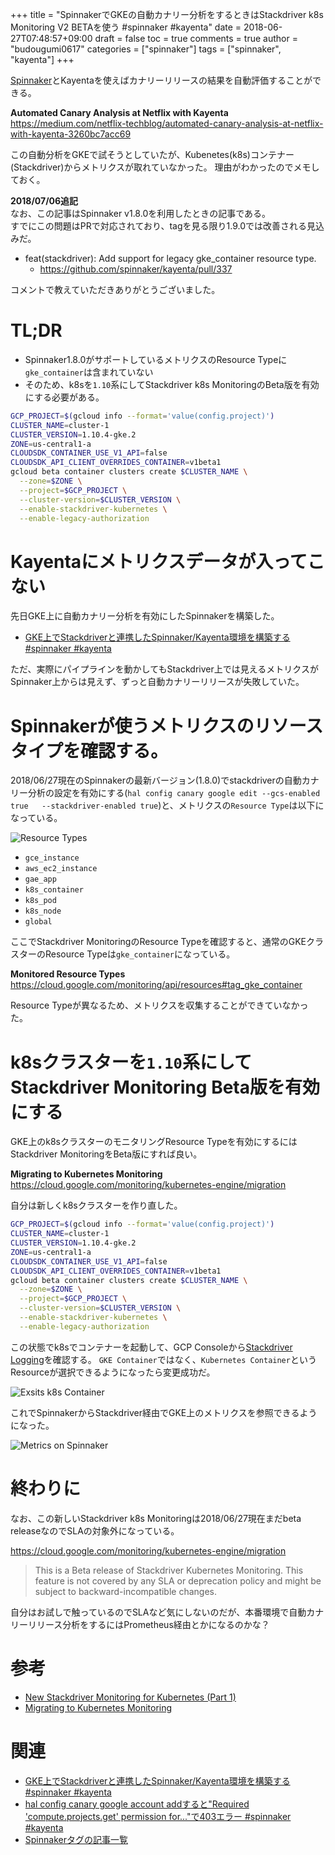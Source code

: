 +++
title = "SpinnakerでGKEの自動カナリー分析をするときはStackdriver k8s Monitoring V2 BETAを使う #spinnaker #kayenta"
date = 2018-06-27T07:48:57+09:00
draft = false
toc = true
comments = true
author = "budougumi0617"
categories = ["spinnaker"]
tags = ["spinnaker", "kayenta"]
+++


[Spinnaker](https://www.spinnaker.io/)とKayentaを使えばカナリーリリースの結果を自動評価することができる。

**Automated Canary Analysis at Netflix with Kayenta**  
https://medium.com/netflix-techblog/automated-canary-analysis-at-netflix-with-kayenta-3260bc7acc69

この自動分析をGKEで試そうとしていたが、Kubenetes(k8s)コンテナー(Stackdriver)からメトリクスが取れていなかった。
理由がわかったのでメモしておく。


<!--more-->

**2018/07/06追記**  
なお、この記事はSpinnaker v1.8.0を利用したときの記事である。  
すでにこの問題はPRで対応されており、tagを見る限り1.9.0では改善される見込みだ。

- feat(stackdriver): Add support for legacy gke_container resource type.
  - https://github.com/spinnaker/kayenta/pull/337

コメントで教えていただきありがとうございました。

# TL;DR
- Spinnaker1.8.0がサポートしているメトリクスのResource Typeに`gke_container`は含まれていない
- そのため、k8sを`1.10`系にしてStackdriver k8s MonitoringのBeta版を有効にする必要がある。

```bash
GCP_PROJECT=$(gcloud info --format='value(config.project)')
CLUSTER_NAME=cluster-1
CLUSTER_VERSION=1.10.4-gke.2
ZONE=us-central1-a
CLOUDSDK_CONTAINER_USE_V1_API=false
CLOUDSDK_API_CLIENT_OVERRIDES_CONTAINER=v1beta1
gcloud beta container clusters create $CLUSTER_NAME \
  --zone=$ZONE \
  --project=$GCP_PROJECT \
  --cluster-version=$CLUSTER_VERSION \
  --enable-stackdriver-kubernetes \
  --enable-legacy-authorization
```

# Kayentaにメトリクスデータが入ってこない
先日GKE上に自動カナリー分析を有効にしたSpinnakerを構築した。

- [GKE上でStackdriverと連携したSpinnaker/Kayenta環境を構築する #spinnaker #kayenta](/2018/06/23/how-to-start-auto-canary-analysis/)

ただ、実際にパイプラインを動かしてもStackdriver上では見えるメトリクスがSpinnaker上からは見えず、ずっと自動カナリーリリースが失敗していた。

# Spinnakerが使うメトリクスのリソースタイプを確認する。

2018/06/27現在のSpinnakerの最新バージョン(1.8.0)でstackdriverの自動カナリー分析の設定を有効にする(`hal config canary google edit --gcs-enabled true   --stackdriver-enabled true`)と、メトリクスの`Resource Type`は以下になっている。

![Resource Types](/2018/06/27_resource-types.png)

- `gce_instance`
- `aws_ec2_instance`
- `gae_app`
- `k8s_container`
- `k8s_pod`
- `k8s_node`
- `global`

ここでStackdriver MonitoringのResource Typeを確認すると、通常のGKEクラスターのResource Typeは`gke_container`になっている。

**Monitored Resource Types**  
https://cloud.google.com/monitoring/api/resources#tag_gke_container

Resource Typeが異なるため、メトリクスを収集することができていなかった。

# k8sクラスターを`1.10`系にしてStackdriver Monitoring Beta版を有効にする
GKE上のk8sクラスターのモニタリングResource Typeを有効にするにはStackdriver MonitoringをBeta版にすれば良い。


**Migrating to Kubernetes Monitoring**  
https://cloud.google.com/monitoring/kubernetes-engine/migration

自分は新しくk8sクラスターを作り直した。

```bash
GCP_PROJECT=$(gcloud info --format='value(config.project)')
CLUSTER_NAME=cluster-1
CLUSTER_VERSION=1.10.4-gke.2
ZONE=us-central1-a
CLOUDSDK_CONTAINER_USE_V1_API=false
CLOUDSDK_API_CLIENT_OVERRIDES_CONTAINER=v1beta1
gcloud beta container clusters create $CLUSTER_NAME \
  --zone=$ZONE \
  --project=$GCP_PROJECT \
  --cluster-version=$CLUSTER_VERSION \
  --enable-stackdriver-kubernetes \
  --enable-legacy-authorization
```

この状態でk8sでコンテナーを起動して、GCP Consoleから[Stackdriver Logging](https://console.cloud.google.com/logs/viewer)を確認する。
`GKE Container`ではなく、`Kubernetes Container`というResourceが選択できるようになったら変更成功だ。

![Exsits k8s Container](/2018/06/27_exists-resource-k8s-container.png)

これでSpinnakerからStackdriver経由でGKE上のメトリクスを参照できるようになった。

![Metrics on Spinnaker](/2018/06/27_metrics-on-spinnaker.png)

# 終わりに
なお、この新しいStackdriver k8s Monitoringは2018/06/27現在まだbeta releaseなのでSLAの対象外になっている。

https://cloud.google.com/monitoring/kubernetes-engine/migration

> This is a Beta release of Stackdriver Kubernetes Monitoring. This feature is not covered by any SLA or deprecation policy and might be subject to backward-incompatible changes.

自分はお試しで触っているのでSLAなど気にしないのだが、本番環境で自動カナリーリリース分析をするにはPrometheus経由とかになるのかな？


# 参考
- [New Stackdriver Monitoring for Kubernetes (Part 1)](https://medium.com/google-cloud/new-stackdriver-monitoring-for-kubernetes-part-1-a296fa164694)
- [Migrating to Kubernetes Monitoring](https://cloud.google.com/monitoring/kubernetes-engine/migration)

# 関連
- [GKE上でStackdriverと連携したSpinnaker/Kayenta環境を構築する #spinnaker #kayenta](/2018/06/23/how-to-start-auto-canary-analysis/)
- [hal config canary google account addすると"Required 'compute.projects.get' permission for..."で403エラー #spinnaker #kayenta](/2018/06/13/403-error-when-add-google-account-for-kayenta/)
- [Spinnakerタグの記事一覧](/categories/spinnaker/)
